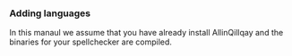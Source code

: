 ### Adding languages

In this manaul we assume that you have already install AllinQillqay and the binaries for your spellchecker are compiled.

```

```
